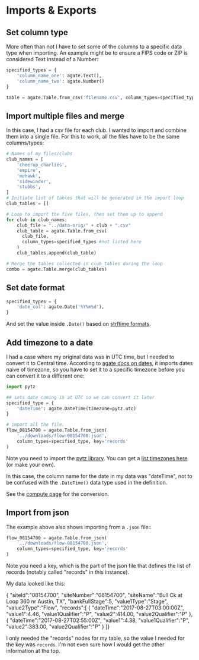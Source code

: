 Imports & Exports
=================

## Set column type

More often than not I have to set some of the columns to a specific data type when importing. An example might be to ensure a FIPS code or ZIP is considered Text instead of a Number:

``` python
specified_types = {
    'column_name_one': agate.Text(),
    'column_name_two': agate.Number()
}

table = agate.Table.from_csv('filename.csv', column_types=specified_types)
```

## Import multiple files and merge

In this case, I had a csv file for each club. I wanted to import and combine them into a single file. For this to work, all the files have to be the same columns/types:

``` python
# Names of my files/clubs
club_names = [
    'cheerup_charlies',
    'empire',
    'mohawk',
    'sidewinder',
    'stubbs',
]
# Initiate list of tables that will be generated in the import loop
club_tables = []

# Loop to import the five files, then set them up to append
for club in club_names:
    club_file = "../data-orig/" + club + ".csv"
    club_table = agate.Table.from_csv(
      club_file,
      column_types=specified_types #not listed here
    )
    club_tables.append(club_table)

# Merge the tables collected in club_tables during the loop
combo = agate.Table.merge(club_tables)
```

## Set date format

```python
specified_types = {
    'date_col': agate.Date('%Y%m%d'),
}
```
And set the value inside `.Date()` based on [strftime formats](http://strftime.org/).

## Add timezone to a date

I had a case where my original data was in UTC time, but I needed to convert it to Central time. According to [agate docs on dates](http://agate.readthedocs.io/en/1.6.0/cookbook/datetime.html), it imports dates naive of timezone, so you have to set it to a specific timezone before you can convert it to a different one:

``` python
import pytz

## sets date coming in at UTC so we can convert it later
specified_type = {
    'dateTime': agate.DateTime(timezone=pytz.utc)
}

# import all the file.
flow_08154700 = agate.Table.from_json(
    '../downloads/flow-08154700.json',
    column_types=specified_type, key='records'
)
```

Note you need to import the [pytz library](http://pytz.sourceforge.net/index.html?highlight=list%20timezones#). You can get a [list timezones here](https://stackoverflow.com/questions/13866926/python-pytz-list-of-timezones) (or make your own).

In this case, the column name for the date in my data was "dateTime", not to be confused with the `.DateTime()` data type used in the definition.

See the [compute page](compute.md#converting-timezones) for the conversion.

## Import from json

The example above also shows importing from a `.json` file::

``` python
flow_08154700 = agate.Table.from_json(
    '../downloads/flow-08154700.json',
    column_types=specified_type, key='records'
)
```

Note you need a key, which is the part of the json file that defines the list of records (notably called "records" in this instance). 

My data looked like this:

  {
      "siteId":"08154700",
      "siteNumber":"08154700",
      "siteName":"Bull Ck at Loop 360 nr Austin, TX",
      "bankFullStage":5,
      "value1Type":"Stage",
      "value2Type":"Flow",
      "records":[
          {
              "dateTime":"2017-08-27T03:00:00Z",
              "value1":4.46,
              "value1Qualifier":"P",
              "value2":414.00,
              "value2Qualifier":"P"
          },
          {
              "dateTime":"2017-08-27T02:55:00Z",
              "value1":4.38,
              "value1Qualifier":"P",
              "value2":383.00,
              "value2Qualifier":"P"
      }
  ]}

I only needed the "records" nodes for my table, so the value I needed for the key was `records`. I'm not even sure how I would get the other information at the top.

